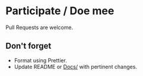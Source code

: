 # Participate / Doe mee

Pull Requests are welcome.

## Don't forget

- Format using Prettier.
- Update README or [Docs/](docs/) with pertinent changes.
